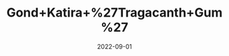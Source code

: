 ---
title: 'Gond+Katira+%27Tragacanth+Gum%27'
date: '2022-09-01' 
metatag: '' 
inventory: '0' 
draft: false 
# meta description 
shortDescripton: ''
description: 'Herb'
longdescription: ''
featured: True
# product Price
price: '50.0'
# Product Short Description
shortDescription: ''
productID: '8E149924-222A-ED11-9968-005056B3A416'
type: 'products'
category: 'Herb' 
thumnailproduct: 'https://aminsaddiquidawakhana.eralive.net/images/products/8E149924-222A-ED11-9968-005056B3A4161.png' 
images:
  - image: 'images/products/8E149924-222A-ED11-9968-005056B3A4161.png'  
Variants:
---